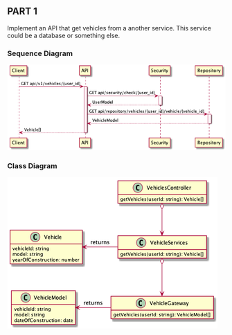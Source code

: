 ## PART 1

Implement an API that get vehicles from a another service. This service could be a database or something else.

### Sequence Diagram
![sequence diagram](docs/get-vehicles/sequence_diagram.png)

### Class Diagram
![class diagram](docs/get-vehicles/1_class_diagram.png)
